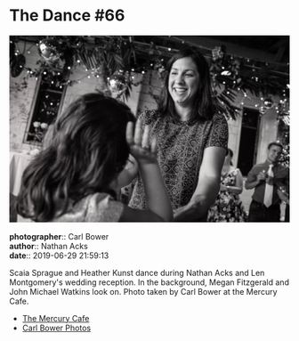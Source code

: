 # The Dance #66

![Scaia Sprague and Heather Kunst dance](assets/2019-06-29-set-4-the-dance-66.webp)

**photographer**:: Carl Bower  
**author**:: Nathan Acks  
**date**:: 2019-06-29 21:59:13

Scaia Sprague and Heather Kunst dance during Nathan Acks and Len Montgomery's wedding reception. In the background, Megan Fitzgerald and John Michael Watkins look on. Photo taken by Carl Bower at the Mercury Cafe.

* [The Mercury Cafe](http://mercurycafe.com)
* [Carl Bower Photos](https://carlbowerphotos.com)
